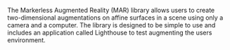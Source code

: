 The Markerless Augmented Reality (MAR) library allows users to create two-dimensional augmentations on affine surfaces in a scene using only a camera and a computer.  The library is designed to be simple to use and includes an application called Lighthouse to test augmenting the users environment.